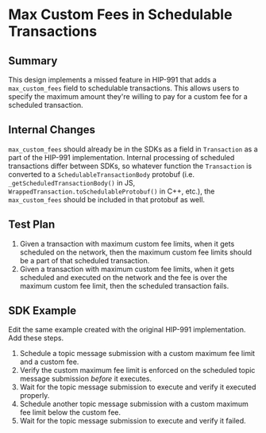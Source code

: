 # Max Custom Fees in Schedulable Transactions

## Summary

This design implements a missed feature in HIP-991 that adds a `max_custom_fees` field to schedulable transactions. This allows users to specify the maximum amount they're willing to pay for a custom fee for a scheduled transaction.

## Internal Changes

`max_custom_fees` should already be in the SDKs as a field in `Transaction` as a part of the HIP-991 implementation. Internal processing of scheduled transactions differ between SDKs, so whatever function the `Transaction` is converted to a `SchedulableTransactionBody` protobuf (i.e. `_getScheduledTransactionBody()` in JS, `WrappedTransaction.toSchedulableProtobuf()` in C++, etc.), the `max_custom_fees` should be included in that protobuf as well.

## Test Plan

1. Given a transaction with maximum custom fee limits, when it gets scheduled on the network, then the maximum custom fee limits should be a part of that scheduled transaction.
2. Given a transaction with maximum custom fee limits, when it gets scheduled and executed on the network and the fee is over the maximum custom fee limit, then the scheduled transaction fails.

## SDK Example

Edit the same example created with the original HIP-991 implementation. Add these steps.

1. Schedule a topic message submission with a custom maximum fee limit and a custom fee.
2. Verify the custom maximum fee limit is enforced on the scheduled topic message submission _before_ it executes.
3. Wait for the topic message submission to execute and verify it executed properly.
4. Schedule another topic message submission with a custom maximum fee limit below the custom fee.
5. Wait for the topic message submission to execute and verify it failed.
